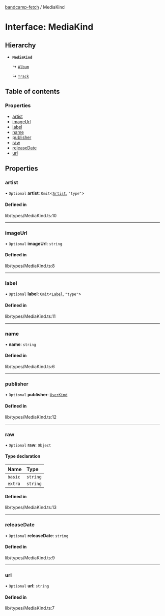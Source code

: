 [bandcamp-fetch](../README.md) / MediaKind

# Interface: MediaKind

## Hierarchy

- **`MediaKind`**

  ↳ [`Album`](Album.md)

  ↳ [`Track`](Track.md)

## Table of contents

### Properties

- [artist](MediaKind.md#artist)
- [imageUrl](MediaKind.md#imageurl)
- [label](MediaKind.md#label)
- [name](MediaKind.md#name)
- [publisher](MediaKind.md#publisher)
- [raw](MediaKind.md#raw)
- [releaseDate](MediaKind.md#releasedate)
- [url](MediaKind.md#url)

## Properties

### artist

• `Optional` **artist**: `Omit`<[`Artist`](Artist.md), ``"type"``\>

#### Defined in

lib/types/MediaKind.ts:10

___

### imageUrl

• `Optional` **imageUrl**: `string`

#### Defined in

lib/types/MediaKind.ts:8

___

### label

• `Optional` **label**: `Omit`<[`Label`](Label.md), ``"type"``\>

#### Defined in

lib/types/MediaKind.ts:11

___

### name

• **name**: `string`

#### Defined in

lib/types/MediaKind.ts:6

___

### publisher

• `Optional` **publisher**: [`UserKind`](UserKind.md)

#### Defined in

lib/types/MediaKind.ts:12

___

### raw

• `Optional` **raw**: `Object`

#### Type declaration

| Name | Type |
| :------ | :------ |
| `basic` | `string` |
| `extra` | `string` |

#### Defined in

lib/types/MediaKind.ts:13

___

### releaseDate

• `Optional` **releaseDate**: `string`

#### Defined in

lib/types/MediaKind.ts:9

___

### url

• `Optional` **url**: `string`

#### Defined in

lib/types/MediaKind.ts:7
